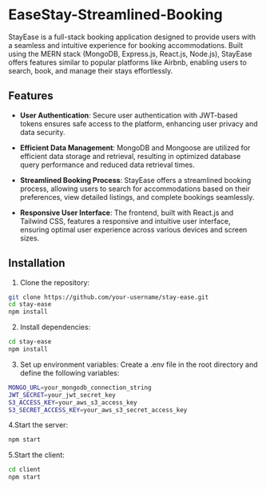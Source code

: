 # EaseStay-Streamlined-Booking

StayEase is a full-stack booking application designed to provide users with a seamless and intuitive experience for booking accommodations. Built using the MERN stack (MongoDB, Express.js, React.js, Node.js), StayEase offers features similar to popular platforms like Airbnb, enabling users to search, book, and manage their stays effortlessly.

## Features

- **User Authentication**: Secure user authentication with JWT-based tokens ensures safe access to the platform, enhancing user privacy and data security.

- **Efficient Data Management**: MongoDB and Mongoose are utilized for efficient data storage and retrieval, resulting in optimized database query performance and reduced data retrieval times.

- **Streamlined Booking Process**: StayEase offers a streamlined booking process, allowing users to search for accommodations based on their preferences, view detailed listings, and complete bookings seamlessly.

- **Responsive User Interface**: The frontend, built with React.js and Tailwind CSS, features a responsive and intuitive user interface, ensuring optimal user experience across various devices and screen sizes.

## Installation

1. Clone the repository:

```bash
git clone https://github.com/your-username/stay-ease.git
cd stay-ease
npm install

```
2. Install dependencies:
```bash
cd stay-ease
npm install
```
3. Set up environment variables:
Create a .env file in the root directory and define the following variables:
```bash
MONGO_URL=your_mongodb_connection_string
JWT_SECRET=your_jwt_secret_key
S3_ACCESS_KEY=your_aws_s3_access_key
S3_SECRET_ACCESS_KEY=your_aws_s3_secret_access_key
```
4.Start the server:
```bash
npm start
```
5.Start the client:
```bash
cd client
npm start

